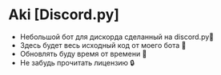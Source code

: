 # Aki [Discord.py]
- Небольшой бот для дискорда сделанный на discord.py🌴
- Здесь будет весь исходный код от моего бота 📝
- Обновлять буду время от времени 🔄
- Не забудь прочитать лицензию 🔒
